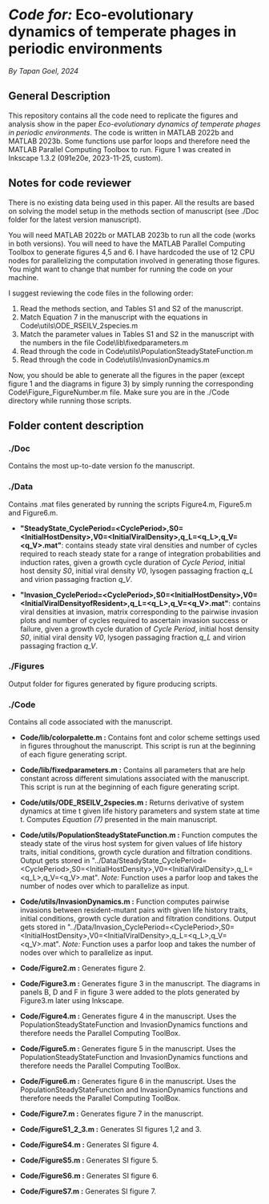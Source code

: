 # *Code for:* Eco-evolutionary dynamics of temperate phages in periodic environments

*By Tapan Goel, 2024*

## General Description

This repository contains all the code need to replicate the figures and analysis show in the paper *Eco-evolutionary dynamics of temperate phages in periodic environments*. The code is written in MATLAB 2022b and MATLAB 2023b. Some functions use parfor loops and therefore need the MATLAB Parallel Computing Toolbox to run. Figure 1 was created in Inkscape 1.3.2 (091e20e, 2023-11-25, custom).


## Notes for code reviewer

There is no existing data being used in this paper. All the results are based on solving the model setup in the methods section of manuscript (see ./Doc folder for the latest version manuscript). 

You will need MATLAB 2022b or MATLAB 2023b to run all the code (works in both versions). You will need to have the MATLAB Parallel Computing Toolbox to generate figures 4,5 and 6. I have hardcoded the use of 12 CPU nodes for parallelizing the computation involved in generating those figures. You might want to change that number for running the code on your machine. 

I suggest reviewing the code files in the following order:
   1. Read the methods section, and Tables S1 and S2 of the manuscript.
   2. Match Equation 7 in the manuscript with the equations in Code\utils\ODE_RSEILV_2species.m
   3. Match the parameter values in Tables S1 and S2 in the manuscript with the numbers in the file Code\lib\fixedparameters.m
   4. Read through the code in Code\utils\PopulationSteadyStateFunction.m
   5. Read through the code in Code\utils\InvasionDynamics.m

Now, you should be able to generate all the figures in the paper (except figure 1 and the diagrams in figure 3) by simply running the corresponding Code\Figure_FigureNumber.m file. Make sure you are in the ./Code directory while running those scripts.

## Folder content description

### ./Doc

Contains the most up-to-date version fo the manuscript.

### ./Data

Contains .mat files generated by running the scripts Figure4.m, Figure5.m and Figure6.m.

- **"SteadyState_CyclePeriod=\<CyclePeriod\>,S0=\<InitialHostDensity\>,V0=\<InitialViralDensity\>,q_L=\<q_L\>,q_V=\<q_V\>.mat"**: contains steady state viral densities and number of cycles required to reach steady state for a range of integration probabilities and induction rates, given a growth cycle duration of *Cycle Period*, initial host density *S0*, initial viral density *V0*, lysogen passaging fraction *q_L* and virion passaging fraction *q_V*.

- **"Invasion_CyclePeriod=\<CyclePeriod\>,S0=\<InitialHostDensity\>,V0=\<InitialViralDensityofResident\>,q_L=\<q_L\>,q_V=\<q_V\>.mat"**: contains viral densities at invasion, matrix corresponding to the pairwise invasion plots and number of cycles required to ascertain invasion success or failure, given a growth cycle duration of *Cycle Period*, initial host density *S0*, initial viral density *V0*, lysogen passaging fraction *q_L* and virion passaging fraction *q_V*.

### ./Figures

Output folder for figures generated by figure producing scripts.

### ./Code

Contains all code associated with the manuscript.

- **Code/lib/colorpalette.m :** Contains font and color scheme settings used in figures throughout the manuscript. This script is run at the beginning of each figure generating script.

- **Code/lib/fixedparameters.m :** Contains all parameters that are help constant across different simulations associated with the manuscript. This script is run at the beginning of each figure generating script.

- **Code/utils/ODE_RSEILV_2species.m :** Returns derivative of system dynamics at time t given life history parameters and system state at time t. Computes *Equation (7)* presented in the main manuscript.

- **Code/utils/PopulationSteadyStateFunction.m :** Function computes the steady state of the virus host system for given values of life history traits, initial conditions, growth cycle duration and filtration conditions. Output gets stored in "../Data/SteadyState_CyclePeriod=\<CyclePeriod\>,S0=\<InitialHostDensity\>,V0=\<InitialViralDensity\>,q_L=\<q_L\>,q_V=\<q_V\>.mat". *Note:* Function uses a parfor loop and takes the number of nodes over which to parallelize as input.

- **Code/utils/InvasionDynamics.m :** Function computes pairwise invasions between resident-mutant pairs with given life history traits, initial conditions, growth cycle duration and filtration conditions. Output gets stored in "../Data/Invasion_CyclePeriod=\<CyclePeriod\>,S0=\<InitialHostDensity\>,V0=\<InitialViralDensity\>,q_L=\<q_L\>,q_V=\<q_V\>.mat". *Note:* Function uses a parfor loop and takes the number of nodes over which to parallelize as input.

- **Code/Figure2.m :** Generates figure 2.

- **Code/Figure3.m :** Generates figure 3 in the manuscript. The diagrams in panels B, D and F in figure 3 were added to the plots generated by Figure3.m later using Inkscape.

- **Code/Figure4.m :** Generates figure 4 in the manuscript. Uses the PopulationSteadyStateFunction and InvasionDynamics functions and therefore needs the Parallel Computing ToolBox.

- **Code/Figure5.m :** Generates figure 5 in the manuscript. Uses the PopulationSteadyStateFunction and InvasionDynamics functions and therefore needs the Parallel Computing ToolBox.

- **Code/Figure6.m :** Generates figure 6 in the manuscript. Uses the PopulationSteadyStateFunction and InvasionDynamics functions and therefore needs the Parallel Computing ToolBox.

- **Code/Figure7.m :** Generates figure 7 in the manuscript.

- **Code/FigureS1_2_3.m :** Generates SI figures 1,2 and 3.

- **Code/FigureS4.m :** Generates SI figure 4.

- **Code/FigureS5.m :** Generates SI figure 5.

- **Code/FigureS6.m :** Generates SI figure 6.

- **Code/FigureS7.m :** Generates SI figure 7.
